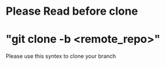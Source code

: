 # Please Read before clone
# "git clone -b <branch> <remote_repo>"
Please use this syntex to clone your branch

